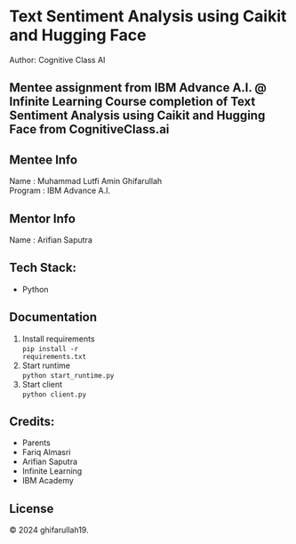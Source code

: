 # Text Sentiment Analysis using Caikit and Hugging Face
Author: Cognitive Class AI

Mentee assignment from IBM Advance A.I. @ Infinite Learning 
Course completion of Text Sentiment Analysis using Caikit and Hugging Face from CognitiveClass.ai
---

## Mentee Info
Name    : Muhammad Lutfi Amin Ghifarullah
<br>
Program : IBM Advance A.I.

## Mentor Info
Name     : Arifian Saputra

## Tech Stack:
- Python

## Documentation
1. Install requirements <br>
   <code>pip install -r requirements.txt</code>
2. Start runtime <br>
   <code>python start_runtime.py</code>
3. Start client <br>
   <code>python client.py</code>

## Credits:
- Parents
- Fariq Almasri
- Arifian Saputra
- Infinite Learning
- IBM Academy

## License
&copy; 2024 ghifarullah19.
